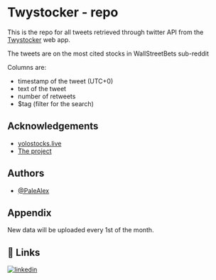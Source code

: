 
# Twystocker - repo

This is the repo for all tweets retrieved through twitter API from the [Twystocker](https://twystocker.streamlit.app/) web app.

The tweets are on the most cited stocks in WallStreetBets sub-reddit

Columns are:

 - timestamp of the tweet (UTC+0)
 - text of the tweet
 - number of retweets
 - $tag (filter for the search)

 



## Acknowledgements

 - [yolostocks.live](https://yolostocks.live)
 - [The project](https://palealex.github.io/)


## Authors

- [@PaleAlex](https://github.com/PaleAlex)


## Appendix

New data will be uploaded every 1st of the month.


## 🔗 Links
[![linkedin](https://img.shields.io/badge/linkedin-0A66C2?style=for-the-badge&logo=linkedin&logoColor=white)](https://www.linkedin.com/in/ac-palealex/)


